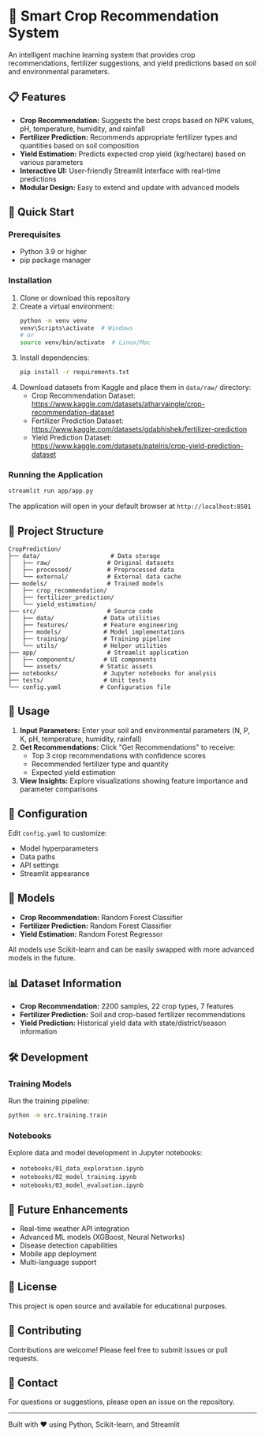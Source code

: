 # 🌱 Smart Crop Recommendation System

An intelligent machine learning system that provides crop recommendations, fertilizer suggestions, and yield predictions based on soil and environmental parameters.

## 📋 Features

- **Crop Recommendation:** Suggests the best crops based on NPK values, pH, temperature, humidity, and rainfall
- **Fertilizer Prediction:** Recommends appropriate fertilizer types and quantities based on soil composition
- **Yield Estimation:** Predicts expected crop yield (kg/hectare) based on various parameters
- **Interactive UI:** User-friendly Streamlit interface with real-time predictions
- **Modular Design:** Easy to extend and update with advanced models

## 🚀 Quick Start

### Prerequisites

- Python 3.9 or higher
- pip package manager

### Installation

1. Clone or download this repository
2. Create a virtual environment:
   ```bash
   python -m venv venv
   venv\Scripts\activate  # Windows
   # or
   source venv/bin/activate  # Linux/Mac
   ```
3. Install dependencies:
   ```bash
   pip install -r requirements.txt
   ```
4. Download datasets from Kaggle and place them in `data/raw/` directory:
   - Crop Recommendation Dataset: https://www.kaggle.com/datasets/atharvaingle/crop-recommendation-dataset
   - Fertilizer Prediction Dataset: https://www.kaggle.com/datasets/gdabhishek/fertilizer-prediction
   - Yield Prediction Dataset: https://www.kaggle.com/datasets/patelris/crop-yield-prediction-dataset

### Running the Application

```bash
streamlit run app/app.py
```

The application will open in your default browser at `http://localhost:8501`

## 📁 Project Structure

```
CropPrediction/
├── data/                    # Data storage
│   ├── raw/                # Original datasets
│   ├── processed/          # Preprocessed data
│   └── external/           # External data cache
├── models/                 # Trained models
│   ├── crop_recommendation/
│   ├── fertilizer_prediction/
│   └── yield_estimation/
├── src/                    # Source code
│   ├── data/              # Data utilities
│   ├── features/          # Feature engineering
│   ├── models/            # Model implementations
│   ├── training/          # Training pipeline
│   └── utils/             # Helper utilities
├── app/                    # Streamlit application
│   ├── components/        # UI components
│   └── assets/           # Static assets
├── notebooks/             # Jupyter notebooks for analysis
├── tests/                 # Unit tests
└── config.yaml           # Configuration file
```

## 🎯 Usage

1. **Input Parameters:** Enter your soil and environmental parameters (N, P, K, pH, temperature, humidity, rainfall)
2. **Get Recommendations:** Click "Get Recommendations" to receive:
   - Top 3 crop recommendations with confidence scores
   - Recommended fertilizer type and quantity
   - Expected yield estimation
3. **View Insights:** Explore visualizations showing feature importance and parameter comparisons

## 🔧 Configuration

Edit `config.yaml` to customize:
- Model hyperparameters
- Data paths
- API settings
- Streamlit appearance

## 🤖 Models

- **Crop Recommendation:** Random Forest Classifier
- **Fertilizer Prediction:** Random Forest Classifier
- **Yield Estimation:** Random Forest Regressor

All models use Scikit-learn and can be easily swapped with more advanced models in the future.

## 📊 Dataset Information

- **Crop Recommendation:** 2200 samples, 22 crop types, 7 features
- **Fertilizer Prediction:** Soil and crop-based fertilizer recommendations
- **Yield Prediction:** Historical yield data with state/district/season information

## 🛠️ Development

### Training Models

Run the training pipeline:

```bash
python -m src.training.train
```

### Notebooks

Explore data and model development in Jupyter notebooks:
- `notebooks/01_data_exploration.ipynb`
- `notebooks/02_model_training.ipynb`
- `notebooks/03_model_evaluation.ipynb`

## 🔮 Future Enhancements

- Real-time weather API integration
- Advanced ML models (XGBoost, Neural Networks)
- Disease detection capabilities
- Mobile app deployment
- Multi-language support

## 📝 License

This project is open source and available for educational purposes.

## 👥 Contributing

Contributions are welcome! Please feel free to submit issues or pull requests.

## 📧 Contact

For questions or suggestions, please open an issue on the repository.

---

Built with ❤️ using Python, Scikit-learn, and Streamlit

